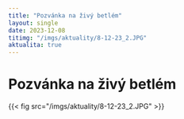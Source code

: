 ```yaml
---
title: "Pozvánka na živý betlém"
layout: single
date: 2023-12-08
titimg: "/imgs/aktuality/8-12-23_2.JPG"
aktualita: true
---
```

# Pozvánka na živý betlém

{{< fig src="/imgs/aktuality/8-12-23_2.JPG" >}}
